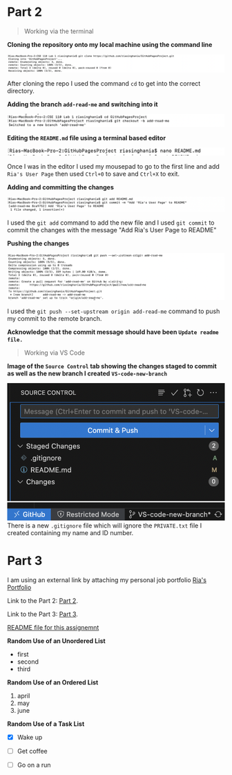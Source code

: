 # Part 2 

> Working via the terminal 

**Cloning the repository onto my local machine using the command line**

![Alt Text](Screenshots/Screen%20Shot%202025-04-02%20at%2012.35.10%20PM.png)

After cloning the repo I used the command `cd` to get into the correct directory. 

**Adding the branch `add-read-me` and switching into it**

![Alt Text](Screenshots/Screen%20Shot%202025-04-02%20at%2012.35.33%20PM.png)

**Editing the `README.md` file using a terminal based editor**

![Alt Text](Screenshots/Screen%20Shot%202025-04-02%20at%2012.35.53%20PM.png)

Once I was in the editor I used my mousepad to go to the first line and add `Ria's User Page` then used `Ctrl+0` to save and `Ctrl+X` to exit.

**Adding and committing the changes**

![Alt Text](Screenshots/Screen%20Shot%202025-04-02%20at%2012.36.12%20PM.png)

I used the `git add` command to add the new file and I used `git commit` to commit the changes with the message "Add Ria's User Page to README"

**Pushing the changes**

![Alt Text](Screenshots/Screen%20Shot%202025-04-02%20at%2012.36.19%20PM.png)

I used the `git push --set-upstream origin add-read-me` command to push my commit to the remote branch. 

**Acknowledge that the commit message should have been `Update readme file.`**

> Working via VS Code

**Image of the `Source Control` tab showing the changes staged to commit as well as the new branch I created `VS-code-new-branch`**

![Alt Text](Screenshots/Screen%20Shot%202025-04-02%20at%2012.48.10%20PM.png)
![Alt Text](Screenshots/Screen%20Shot%202025-04-02%20at%2012.59.16%20PM.png)
There is a new `.gitignore` file which will ignore the `PRIVATE.txt` file I created containing my name and ID number. 

# Part 3

I am using an external link by attaching my personal job portfolio [Ria's Portfolio](https://riasinghania.github.io)

Link to the Part 2: [Part 2](#part-2).

Link to the Part 3: [Part 3](#part-3).

[README file for this assignemnt](README.md)

**Random Use of an Unordered List**
- first
- second
- third

**Random Use of an Ordered List**
1. april
2. may
3. june

**Random Use of a Task List**
- [x] Wake up
- [ ] Get coffee
- [ ] Go on a run

